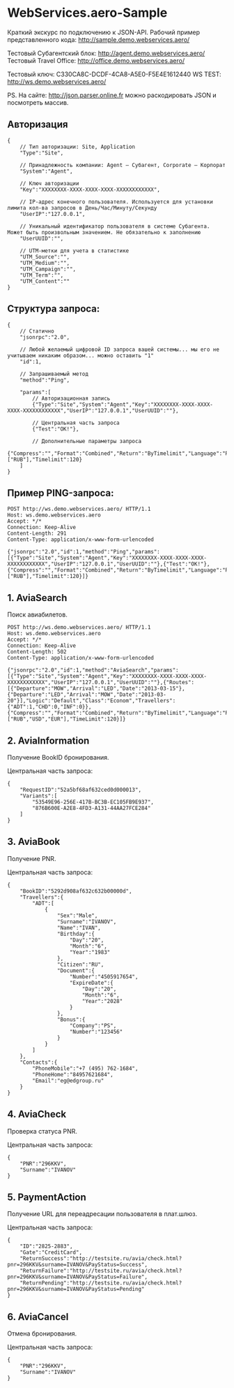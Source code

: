 # WebServices.aero-Sample

Краткий экскурс по подключению к JSON-API.
Рабочий пример представленного кода: http://sample.demo.webservices.aero/

Тестовый Субагентский блок: http://agent.demo.webservices.aero/
Тестовый Travel Office: http://office.demo.webservices.aero/

Тестовый ключ: C330CA8C-DCDF-4CA8-A5E0-F5E4E1612440
WS TEST: http://ws.demo.webservices.aero/

PS. На сайте: http://json.parser.online.fr можно раскодировать JSON и посмотреть массив.

## Авторизация
```
{
    // Тип авторизации: Site, Application
    "Type":"Site",
    
    // Принадлежность компании: Agent — Субагент, Corporate — Корпорат
    "System":"Agent",
    
    // Ключ авторизации
    "Key":"XXXXXXXX-XXXX-XXXX-XXXX-XXXXXXXXXXXX",
    
    // IP-адрес конечного пользователя. Используется для установки лимита кол-ва запросов в День/Час/Минуту/Секунду
    "UserIP":"127.0.0.1",
    
    // Уникальный идентификатор пользователя в системе Субагента. Может быть произвольным значением. Не обязательно к заполнению
    "UserUUID":"",
    
    // UTM-метки для учета в статистике
    "UTM_Source":"",
    "UTM_Medium":"",
    "UTM_Campaign":"",
    "UTM_Term":"",
    "UTM_Content":""
}
```

## Структура запроса:

```
{
    // Статично
    "jsonrpc":"2.0",
    
    // Любой желаемый цифровой ID запроса вашей системы... мы его не учитываем никаким образом... можно оставить "1"
    "id":1,
    
    // Запрашиваемый метод
    "method":"Ping",
    
    "params":[
        // Авторизационная запись
        {"Type":"Site","System":"Agent","Key":"XXXXXXXX-XXXX-XXXX-XXXX-XXXXXXXXXXXX","UserIP":"127.0.0.1","UserUUID":""},
        
        // Центральная часть запроса
        {"Test":"OK!"},
        
        // Дополнительные параметры запроса
        {"Compress":"","Format":"Combined","Return":"ByTimelimit","Language":"RU","Currency":["RUB"],"Timelimit":120}
    ]
}
```

## Пример PING-запроса:

```
POST http://ws.demo.webservices.aero/ HTTP/1.1
Host: ws.demo.webservices.aero
Accept: */*
Connection: Keep-Alive
Content-Length: 291
Content-Type: application/x-www-form-urlencoded

{"jsonrpc":"2.0","id":1,"method":"Ping","params":[{"Type":"Site","System":"Agent","Key":"XXXXXXXX-XXXX-XXXX-XXXX-XXXXXXXXXXXX","UserIP":"127.0.0.1","UserUUID":""},{"Test":"OK!"},{"Compress":"","Format":"Combined","Return":"ByTimelimit","Language":"RU","Currency":["RUB"],"Timelimit":120}]}
````

## 1. AviaSearch
Поиск авиабилетов.

```
POST http://ws.demo.webservices.aero/ HTTP/1.1
Host: ws.demo.webservices.aero
Accept: */*
Connection: Keep-Alive
Content-Length: 502
Content-Type: application/x-www-form-urlencoded

{"jsonrpc":"2.0","id":1,"method":"AviaSearch","params":[{"Type":"Site","System":"Agent","Key":"XXXXXXXX-XXXX-XXXX-XXXX-XXXXXXXXXXXX","UserIP":"127.0.0.1","UserUUID":""},{"Routes":[{"Departure":"MOW","Arrival":"LED","Date":"2013-03-15"},{"Departure":"LED","Arrival":"MOW","Date":"2013-03-20"}],"Logic":"Default","Class":"Econom","Travellers":{"ADT":1,"CHD":0,"INF":0}},{"Compress":"","Format":"Combined","Return":"ByTimelimit","Language":"RU","Currency":["RUB","USD","EUR"],"TimeLimit":120}]}
```

## 2. AviaInformation
Получение BookID бронирования.

Центральная часть запроса:
```
{
    "RequestID":"52a5bf68af632ced0d000013",
    "Variants":[
        "53549E96-256E-417B-BC3B-EC105FB9E937",
        "876B600E-A2E8-4FD3-A131-44AA27FCE284"
    ]
}
```

## 3. AviaBook
Получение PNR.

Центральная часть запроса:
```
{
    "BookID":"5292d908af632c632b00000d",
    "Travellers":{
        "ADT":[
            {
                "Sex":"Male",
                "Surname":"IVANOV",
                "Name":"IVAN",
                "Birthday":{
                    "Day":"20",
                    "Month":"6",
                    "Year":"1983"
                },
                "Citizen":"RU",
                "Document":{
                    "Number":"4505917654",
                    "ExpireDate":{
                        "Day":"20",
                        "Month":"6",
                        "Year":"2028"
                    }
                },
                "Bonus":{
                    "Company":"PS",
                    "Number":"123456"
                }
            }
        ]
    },
    "Contacts":{
        "PhoneMobile":"+7 (495) 762-1684",
        "PhoneHome":"84957621684",
        "Email":"eg@edgroup.ru"
    }
}
```

## 4. AviaCheck
Проверка статуса PNR.

Центральная часть запроса:
```
{
    "PNR":"296KKV",
    "Surname":"IVANOV"
}
```

## 5. PaymentAction
Получение URL для переадресации пользователя в плат.шлюз.

Центральная часть запроса:
```
{
    "ID":"2825-2883",
    "Gate":"CreditCard",
    "ReturnSuccess":"http://testsite.ru/avia/check.html?pnr=296KKV&surname=IVANOV&PayStatus=Success",
    "ReturnFailure":"http://testsite.ru/avia/check.html?pnr=296KKV&surname=IVANOV&PayStatus=Failure",
    "ReturnPending":"http://testsite.ru/avia/check.html?pnr=296KKV&surname=IVANOV&PayStatus=Pending"
}
```

## 6. AviaCancel
Отмена бронирования.

Центральная часть запроса:
```
{
    "PNR":"296KKV",
    "Surname":"IVANOV"
}
```












